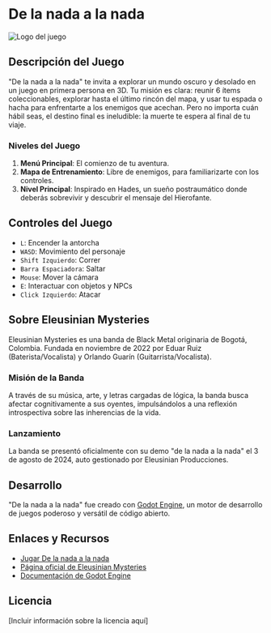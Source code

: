 # De la nada a la nada

![Logo del juego](url_del_logo.png)

## Descripción del Juego

"De la nada a la nada" te invita a explorar un mundo oscuro y desolado en un juego en primera persona en 3D. Tu misión es clara: reunir 6 ítems coleccionables, explorar hasta el último rincón del mapa, y usar tu espada o hacha para enfrentarte a los enemigos que acechan. Pero no importa cuán hábil seas, el destino final es ineludible: la muerte te espera al final de tu viaje.

### Niveles del Juego

1. **Menú Principal**: El comienzo de tu aventura.
2. **Mapa de Entrenamiento**: Libre de enemigos, para familiarizarte con los controles.
3. **Nivel Principal**: Inspirado en Hades, un sueño postraumático donde deberás sobrevivir y descubrir el mensaje del Hierofante.

## Controles del Juego

- `L`: Encender la antorcha
- `WASD`: Movimiento del personaje
- `Shift Izquierdo`: Correr
- `Barra Espaciadora`: Saltar
- `Mouse`: Mover la cámara
- `E`: Interactuar con objetos y NPCs
- `Click Izquierdo`: Atacar

## Sobre Eleusinian Mysteries

Eleusinian Mysteries es una banda de Black Metal originaria de Bogotá, Colombia. Fundada en noviembre de 2022 por Eduar Ruiz (Baterista/Vocalista) y Orlando Guarín (Guitarrista/Vocalista).

### Misión de la Banda

A través de su música, arte, y letras cargadas de lógica, la banda busca afectar cognitivamente a sus oyentes, impulsándolos a una reflexión introspectiva sobre las inherencias de la vida.

### Lanzamiento

La banda se presentó oficialmente con su demo "de la nada a la nada" el 3 de agosto de 2024, auto gestionado por Eleusinian Producciones.

## Desarrollo

"De la nada a la nada" fue creado con [Godot Engine](https://godotengine.org/), un motor de desarrollo de juegos poderoso y versátil de código abierto.

## Enlaces y Recursos

- [Jugar De la nada a la nada](enlace_al_juego)
- [Página oficial de Eleusinian Mysteries](enlace_a_la_pagina_de_la_banda)
- [Documentación de Godot Engine](https://docs.godotengine.org/)

## Licencia

[Incluir información sobre la licencia aquí]
